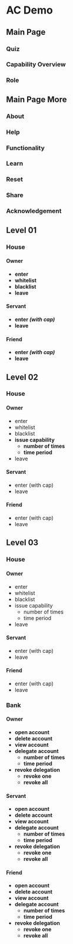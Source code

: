 # AC Demo

## Main Page

### Quiz

### Capability Overview

### Role

## Main Page More

### About

### Help

### Functionality

### Learn

### Reset

### Share

### Acknowledgement

## Level 01

### House

#### Owner
- __enter__
- __whitelist__
- __blacklist__
- __leave__

#### Servant
- __enter _(with cap)___
- __leave__

#### Friend
- __enter _(with cap)___
- __leave__

## Level 02

### House

#### Owner
- enter
- whitelist
- blacklist
- __issue capability__
  - __number of times__
  - __time period__
- leave

#### Servant
- enter (with cap)
- leave

#### Friend
- enter (with cap)
- leave

## Level 03

### House

#### Owner
- enter
- whitelist
- blacklist
- issue capability
  - number of times
  - time period
- leave

#### Servant
- enter (with cap)
- leave

#### Friend
- enter (with cap)
- leave

### Bank

#### Owner
- __open account__
- __delete account__
- __view account__
- __delegate account__
  - __number of times__
  - __time period__
- __revoke delegation__
  - __revoke one__
  - __revoke all__

#### Servant
- __open account__
- __delete account__
- __view account__
- __delegate account__
  - __number of times__
  - __time period__
- __revoke delegation__
  - __revoke one__
  - __revoke all__

#### Friend
- __open account__
- __delete account__
- __view account__
- __delegate account__
  - __number of times__
  - __time period__
- __revoke delegation__
  - __revoke one__
  - __revoke all__